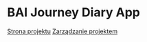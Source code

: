 # BAI Journey Diary App
<a href="https://tgadek.github.io/bai-website/">Strona projektu</a>
<a href="https://trello.com/b/mEwlNp7b/bai">Zarządzanie projektem</a>
